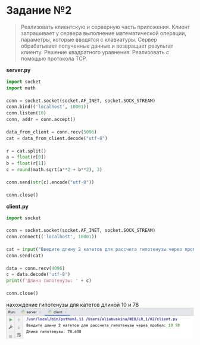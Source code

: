 # Задание №2
> Реализовать клиентскую и серверную часть приложения. Клиент запрашивает у
сервера выполнение математической операции, параметры, которые вводятся с
клавиатуры. Сервер обрабатывает полученные данные и возвращает результат
клиенту. Решение квадратного уравнения. Реализовать с помощью протокола TCP.

**server.py**

```python
import socket
import math

conn = socket.socket(socket.AF_INET, socket.SOCK_STREAM)
conn.bind(('localhost', 10001))
conn.listen(10)
conn, addr = conn.accept()

data_from_client = conn.recv(5096)
cat = data_from_client.decode("utf-8")

r = cat.split()
a = float(r[0])
b = float(r[1])
c = round(math.sqrt(a**2 + b**2), 3)

conn.send(str(c).encode("utf-8"))

conn.close()
```

**client.py**

```python
import socket

conn = socket.socket(socket.AF_INET, socket.SOCK_STREAM)
conn.connect(('localhost', 10001))

cat = input("Введите длину 2 катетов для рассчета гипотенузы через пробел: ").encode('utf-8')
conn.send(cat)

data = conn.recv(4096)
c = data.decode('utf-8')
print(f'Длина гипотенузы: ' + c)

conn.close()
```
нахождение гипотенузы для катетов длиной 10 и 78
![нахождение гипотенузы для катетов длиной 10 и 78](lab1_2_answer.png)